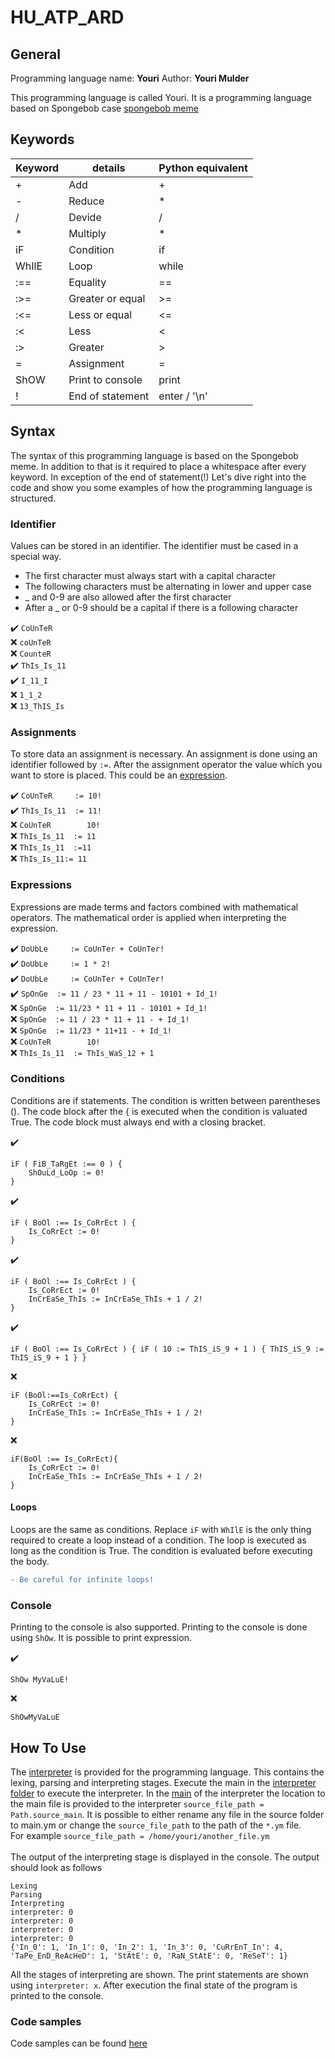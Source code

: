 # HU_ATP_ARD

## General
Programming language name:  **Youri**
Author:                     **Youri Mulder**

This programming language is called Youri. It is a programming language based on Spongebob case [spongebob meme](https://www.google.com/search?q=spongebob+mocking+meme&sxsrf=ALeKk01wwRb3FxAJ-eFPkkc8mbwIpe-exA:1588852253869&source=lnms&tbm=isch&sa=X&ved=2ahUKEwjqx8Tx16HpAhVGnaQKHQIcCF0Q_AUoAXoECA0QAw&biw=1920&bih=948#imgrc=1CN5p3lhOrjvXM)

## Keywords
| Keyword | details          | Python equivalent |
|---------|------------------|-------------------|
| +       | Add              | +                 |
| -       | Reduce           | *                 |
| /       | Devide           | /                 |
| *       | Multiply         | *                 |
| iF      | Condition        | if                |
| WhIlE   | Loop             | while             |
| :==     | Equality         | ==                |
| :>=     | Greater or equal | >=                |
| :<=     | Less or equal    | <=                |
| :<      | Less             | <                 |
| :>      | Greater          | >                 |
| =       | Assignment       | =                 |
| ShOW    | Print to console | print             |
| !       | End of statement | enter / '\n'      |

## Syntax
The syntax of this programming language is based on the Spongebob meme. In addition to that is it required to place a whitespace after every keyword. In exception of the end of statement(!) Let's dive right into the code and show you some examples of how the programming language is structured.

### Identifier
Values can be stored in an identifier. The identifier must be cased in a special way. 
* The first character must always start with a capital character
* The following characters must be alternating in lower and upper case
* _ and 0-9 are also allowed after the first character
* After a _ or 0-9 should be a capital if there is a following character

:heavy_check_mark:  `CoUnTeR` <br>
:x:                 `coUnTeR` <br>
:x:                 `CounteR` <br>
:heavy_check_mark:  `ThIs_Is_11` <br>
:heavy_check_mark:  `I_11_I` <br>
:x:                 `1_1_2` <br>
:x:                 `13_ThIS_Is` <br>


### Assignments
To store data an assignment is necessary. An assignment is done using an identifier followed by `:=`. After the assignment operator the value which you want to store is placed. This could be an [expression](#expressions).

:heavy_check_mark:  `CoUnTeR     := 10!` <br>
:heavy_check_mark:  `ThIs_Is_11  := 11!` <br>
:x:                 `CoUnTeR        10!` <br>
:x:                 `ThIs_Is_11  := 11` <br>
:x:                 `ThIs_Is_11  :=11` <br>
:x:                 `ThIs_Is_11:= 11` <br>


### Expressions
Expressions are made terms and factors combined with mathematical operators. The mathematical order is applied when interpreting the expression.

:heavy_check_mark:  `DoUbLe     := CoUnTer + CoUnTer!` <br>
:heavy_check_mark:  `DoUbLe     := 1 * 2!` <br>
:heavy_check_mark:  `DoUbLe     := CoUnTer + CoUnTer!` <br>
:heavy_check_mark:  `SpOnGe  := 11 / 23 * 11 + 11 - 10101 + Id_1!` <br>
:x:                 `SpOnGe  := 11/23 * 11 + 11 - 10101 + Id_1!` <br>
:x:                 `SpOnGe  := 11 / 23 * 11 + 11 - + Id_1!` <br>
:x:                 `SpOnGe  := 11/23 * 11+11 - + Id_1!` <br>
:x:                 `CoUnTeR        10!` <br>
:x:                 `ThIs_Is_11  := ThIs_WaS_12 + 1` <br>

### Conditions
Conditions are if statements. The condition is written between parentheses (). The code block after the { is executed when the condition is valuated True. The code block must always end with a closing bracket.

:heavy_check_mark: 
``` 
iF ( FiB_TaRgEt :== 0 ) {
    ShOuLd_LoOp := 0!
}
```

:heavy_check_mark: 
``` 
iF ( BoOl :== Is_CoRrEct ) {
    Is_CoRrEct := 0!
}
```

:heavy_check_mark: 
``` 
iF ( BoOl :== Is_CoRrEct ) {
    Is_CoRrEct := 0!
    InCrEaSe_ThIs := InCrEaSe_ThIs + 1 / 2!
}
```

:heavy_check_mark: 
``` 
iF ( BoOl :== Is_CoRrEct ) { iF ( 10 := ThIS_iS_9 + 1 ) { ThIS_iS_9 := ThIS_iS_9 + 1 } }
```

:x: 
``` 
iF (BoOl:==Is_CoRrEct) {
    Is_CoRrEct := 0!
    InCrEaSe_ThIs := InCrEaSe_ThIs + 1 / 2!
}
```

:x: 
``` 
iF(BoOl :== Is_CoRrEct){
    Is_CoRrEct := 0!
    InCrEaSe_ThIs := InCrEaSe_ThIs + 1 / 2!
}
```

#### Loops
Loops are the same as conditions. Replace `iF` with `WhIlE` is the only thing required to create a loop instead of a condition. The loop is executed as long as the condition is True. The condition is evaluated before executing the body.
```diff
- Be careful for infinite loops!
```

### Console
Printing to the console is also supported. Printing to the console is done using `ShOw`. It is possible to print expression.


:heavy_check_mark:  
``` 
ShOw MyVaLuE!
```
:x: 
``` 
ShOwMyVaLuE
```

## How To Use
The [interpreter](https://github.com/YouriMulder/HU_ATP_ARD/tree/master/interpreter) is provided for the programming language. This contains the lexing, parsing and interpreting stages. Execute the main in the [interpreter folder](https://github.com/YouriMulder/HU_ATP_ARD/tree/master/interpreter) to execute the interpreter. In the [main](https://github.com/YouriMulder/HU_ATP_ARD/blob/master/interpreter/main.py) of the interpreter the location to the main file is provided to the interpreter `source_file_path = Path.source_main`. It is possible to either rename any file in the source folder to main.ym or change the `source_file_path` to the path of the `*.ym` file. <br>
For example `source_file_path = /home/youri/another_file.ym`<br>
<br>
The output of the interpreting stage is displayed in the console. The output should look as follows

```
Lexing
Parsing
Interpreting
interpreter: 0
interpreter: 0
interpreter: 0
interpreter: 0
{'In_0': 1, 'In_1': 0, 'In_2': 1, 'In_3': 0, 'CuRrEnT_In': 4, 'TaPe_EnD_ReAcHeD': 1, 'StAtE': 0, 'RaN_StAtE': 0, 'ReSeT': 1}
```

All the stages of interpreting are shown. The print statements are shown using `interpreter: x`.
After execution the final state of the program is printed to the console.


### Code samples
Code samples can be found [here](https://github.com/YouriMulder/HU_ATP_ARD/tree/master/source)
